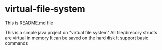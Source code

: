 # virtual-file-system

This is README.md file

This is a simple java project on "virtual file system"
All file/direcory structs are virtual in memory
It can be saved on the hard disk
It support basic commands

